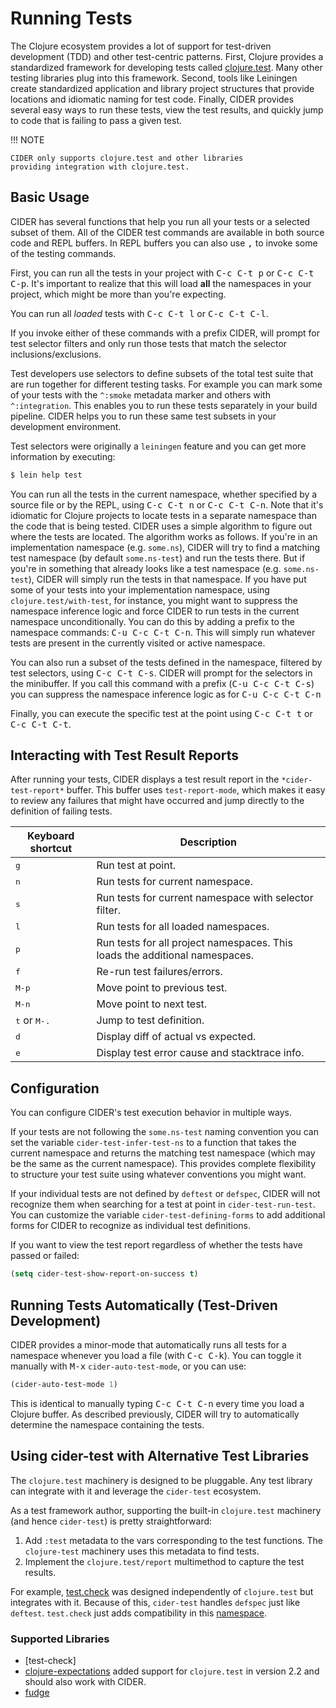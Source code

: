 # Running Tests

The Clojure ecosystem provides a lot of support for test-driven
development (TDD) and other test-centric patterns. First, Clojure
provides a standardized framework for developing tests called
[clojure.test]. Many other testing libraries plug into this
framework. Second, tools like Leiningen create standardized
application and library project structures that provide locations and
idiomatic naming for test code. Finally, CIDER provides several easy
ways to run these tests, view the test results, and quickly jump to
code that is failing to pass a given test.

!!! NOTE

    CIDER only supports clojure.test and other libraries
    providing integration with clojure.test.

## Basic Usage

CIDER has several functions that help you run all your tests or a
selected subset of them. All of the CIDER test commands are available
in both source code and REPL buffers. In REPL buffers you can also use
<kbd>,</kbd> to invoke some of the testing commands.

First, you can run all the tests in your project with <kbd>C-c C-t p</kbd>
or <kbd>C-c C-t C-p</kbd>. It's important to realize that this will
load **all** the namespaces in your project, which might be more than
you're expecting.

You can run all *loaded* tests with <kbd>C-c C-t l</kbd> or
<kbd>C-c C-t C-l</kbd>.

If you invoke either of these commands with a prefix CIDER, will
prompt for test selector filters and only run those tests that match
the selector inclusions/exclusions.

Test developers use selectors to define subsets of the total test
suite that are run together for different testing tasks. For example
you can mark some of your tests with the `^:smoke` metadata marker
and others with `^:integration`. This enables you to run these tests
separately in your build pipeline.  CIDER helps you to run these same
test subsets in your development environment.

Test selectors were originally a `leiningen` feature and you can get
more information by executing:

```sh
$ lein help test
```

You can run all the tests in the current namespace, whether specified
by a source file or by the REPL, using <kbd>C-c C-t n</kbd> or
<kbd>C-c C-t C-n</kbd>. Note that it's idiomatic for Clojure projects
to locate tests in a separate namespace than the code that is being
tested. CIDER uses a simple algorithm to figure out where the tests
are located. The algorithm works as follows.  If you're in an
implementation namespace (e.g. `some.ns`), CIDER will try to find a
matching test namespace (by default `some.ns-test`) and run the tests
there. But if you're in something that already looks like a test
namespace (e.g. `some.ns-test`), CIDER will simply run the tests in
that namespace. If you have put some of your tests into your
implementation namespace, using `clojure.test/with-test`, for
instance, you might want to suppress the namespace inference logic and
force CIDER to run tests in the current namespace unconditionally.
You can do this by adding a prefix to the namespace commands: <kbd>C-u
C-c C-t C-n</kbd>. This will simply run whatever tests are present in
the currently visited or active namespace.

You can also run a subset of the tests defined in the namespace,
filtered by test selectors, using <kbd>C-c C-t C-s</kbd>. CIDER will
prompt for the selectors in the minibuffer. If you call this
command with a prefix (<kbd>C-u C-c C-t C-s</kbd>) you can suppress
the namespace inference logic as for <kbd>C-u C-c C-t C-n</kbd>

Finally, you can execute the specific test at the point using
<kbd>C-c C-t t</kbd> or <kbd>C-c C-t C-t</kbd>.

## Interacting with Test Result Reports

After running your tests, CIDER displays a test result report in the
`*cider-test-report*` buffer. This buffer uses `test-report-mode`,
which makes it easy to review any failures that might have occurred
and jump directly to the definition of failing tests.

Keyboard shortcut               | Description
--------------------------------|-------------------------------
<kbd>g</kbd>                    | Run test at point.
<kbd>n</kbd>                    | Run tests for current namespace.
<kbd>s</kbd>                    | Run tests for current namespace with selector filter.
<kbd>l</kbd>                    | Run tests for all loaded namespaces.
<kbd>p</kbd>                    | Run tests for all project namespaces. This loads the additional namespaces.
<kbd>f</kbd>                    | Re-run test failures/errors.
<kbd>M-p</kbd>                  | Move point to previous test.
<kbd>M-n</kbd>                  | Move point to next test.
<kbd>t</kbd> or <kbd>M-.</kbd>  | Jump to test definition.
<kbd>d</kbd>                    | Display diff of actual vs expected.
<kbd>e</kbd>                    | Display test error cause and stacktrace info.

## Configuration

You can configure CIDER's test execution behavior in multiple ways.

If your tests are not following the `some.ns-test` naming convention
you can set the variable `cider-test-infer-test-ns` to a function that
takes the current namespace and returns the matching test namespace
(which may be the same as the current namespace). This provides
complete flexibility to structure your test suite using whatever
conventions you might want.

If your individual tests are not defined by `deftest` or `defspec`, CIDER will
not recognize them when searching for a test at point in `cider-test-run-test`.
You can customize the variable `cider-test-defining-forms` to add additional
forms for CIDER to recognize as individual test definitions.

If you want to view the test report regardless of whether the tests have
passed or failed:

```el
(setq cider-test-show-report-on-success t)
```

## Running Tests Automatically (Test-Driven Development)

CIDER provides a minor-mode that automatically runs all tests for a namespace
whenever you load a file (with <kbd>C-c C-k</kbd>). You can toggle it
manually with <kbd>M-x</kbd> `cider-auto-test-mode`, or you can use:

```el
(cider-auto-test-mode 1)
```

This is identical to manually typing <kbd>C-c C-t C-n</kbd> every time
you load a Clojure buffer. As described previously, CIDER will try to
automatically determine the namespace containing the tests.

## Using cider-test with Alternative Test Libraries

The `clojure.test` machinery is designed to be pluggable. Any test
library can integrate with it and leverage the `cider-test`
ecosystem.

As a test framework author, supporting the built-in `clojure.test` machinery
(and hence `cider-test`) is pretty straightforward:

1. Add `:test` metadata to the vars corresponding to the test
   functions. The `clojure-test` machinery uses this metadata to
   find tests.
2. Implement the `clojure.test/report` multimethod to capture the test results.

For example, [test.check] was designed independently of `clojure.test`
but integrates with it. Because of this, `cider-test` handles
`defspec` just like `deftest`. `test.check` just adds compatibility in this
[namespace](https://github.com/clojure/test.check/blob/24f74b83f1c7a032f98efdcc1db9d74b3a6a794d/src/main/clojure/clojure/test/check/clojure_test.cljc).

### Supported Libraries

* [test-check]
* [clojure-expectations](https://github.com/clojure-expectations/expectations) added
support for `clojure.test` in version 2.2 and should also work with CIDER.
* [fudge](https://github.com/jimpil/fudje)

[clojure.test]: https://clojure.github.io/clojure/clojure.test-api.html "`clojure.test`"
[test.check]: https://github.com/clojure/test.check "`test.check`"

